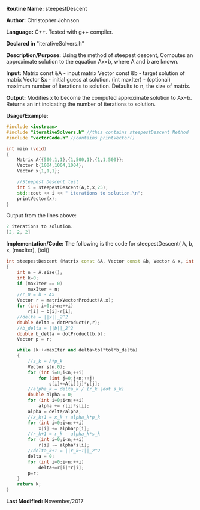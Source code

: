 **Routine Name:** steepestDescent

**Author:** Christopher Johnson

**Language:** C++. Tested with g++ compiler.

**Declared in** "iterativeSolvers.h"

**Description/Purpose:** 
Using the method of steepest descent, Computes an approximate solution to the equation Ax=b, where A and b are known.

**Input:**
Matrix const &A - input matrix
Vector const &b - target solution of matrix
Vector &x - initial guess at solution.
(int maxIter) - (optional) maximum number of iterations to solution. Defaults to n, the size of matrix.


**Output:**
Modifies x to become the computed approximate solution to Ax=b.
Returns an int indicating the number of iterations to solution.

**Usage/Example:**

```C++
#include <iostream>
#include "iterativeSolvers.h" //this contains steepestDescent Method
#include "vectorCode.h" //contains printVector()

int main (void)
{
	Matrix A{{500,1,1},{1,500,1},{1,1,500}};
	Vector b{1004,1004,1004};
	Vector x{1,1,1};

	//Steepest Descent test
	int i = steepestDescent(A,b,x,25);
	std::cout << i << " iterations to solution.\n";
	printVector(x);
}
```
Output from the lines above:
```c++
2 iterations to solution.
[2, 2, 2]
```


**Implementation/Code:** The following is the code for steepestDescent( A, b, x, (maxIter), (tol))
```c++
int steepestDescent (Matrix const &A, Vector const &b, Vector & x, int maxIter, double tol)
{
	int n = A.size();
	int k=0;
	if (maxIter == 0)
		maxIter = n;
	//r_0 = b - Ax
	Vector r = matrixVectorProduct(A,x);
	for (int i=0;i<n;++i)
		r[i] = b[i]-r[i];
	//delta = ||x||_2^2
	double delta = dotProduct(r,r);
	//b_delta = ||b||_2^2
	double b_delta = dotProduct(b,b);
	Vector p = r;

	while (k++<maxIter and delta>tol*tol*b_delta)
	{
		//s_k = A*p_k
		Vector s(n,0);
		for (int i=0;i<n;++i)
			for (int j=0;j<n;++j)
				s[i]+=A[i][j]*p[j];
		//alpha_k = delta_k / (r_k \dot s_k)
		double alpha = 0;
		for (int i=0;i<n;++i)
			alpha += r[i]*s[i];
		alpha = delta/alpha;
		//x_k+1 = x_k + alpha_k*p_k
		for (int i=0;i<n;++i)
			x[i] += alpha*p[i];
		//r_k+1 = r_k - alpha_k*s_k
		for (int i=0;i<n;++i)
			r[i] -= alpha*s[i];
		//delta_k+1 = ||r_k+1||_2^2
		delta = 0;
		for (int i=0;i<n;++i)
			delta+=r[i]*r[i];
		p=r;
	}
	return k;
}
```
**Last Modified:** November/2017
